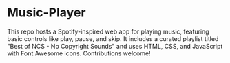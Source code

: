 # Music-Player
This repo hosts a Spotify-inspired web app for playing music, featuring basic controls like play, pause, and skip. It includes a curated playlist titled "Best of NCS - No Copyright Sounds" and uses HTML, CSS, and JavaScript with Font Awesome icons. Contributions welcome!
